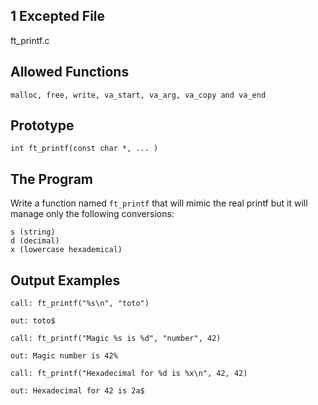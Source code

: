 ## 1 Excepted File

ft_printf.c

## Allowed Functions
```
malloc, free, write, va_start, va_arg, va_copy and va_end
```

## Prototype
```
int ft_printf(const char *, ... )
```

## The Program

Write a function named `ft_printf` that will mimic the real printf but it will manage only the following conversions:
```
s (string)
d (decimal) 
x (lowercase hexademical)
```

## Output Examples
```
call: ft_printf("%s\n", "toto")

out: toto$
```

```
call: ft_printf("Magic %s is %d", "number", 42)

out: Magic number is 42%
```

```
call: ft_printf("Hexadecimal for %d is %x\n", 42, 42)

out: Hexadecimal for 42 is 2a$
```